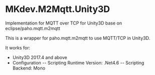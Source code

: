 # MKdev.M2Mqtt.Unity3D
Implementation for MQTT over TCP for Unity3D base on eclipse/paho.mqtt.m2mqtt

This is a wrapper for paho.mqtt.m2mqtt to use MQTT/TCP in Unity3D.

It works for:
- Unity3D 2017.4 and above
- Configuration
-- Scripting Runtime Version: .Net4.6
-- Scripting Backend: Mono

